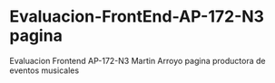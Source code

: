 # Evaluacion-FrontEnd-AP-172-N3 pagina
Evaluacion Frontend AP-172-N3 Martin Arroyo pagina productora de eventos musicales 
